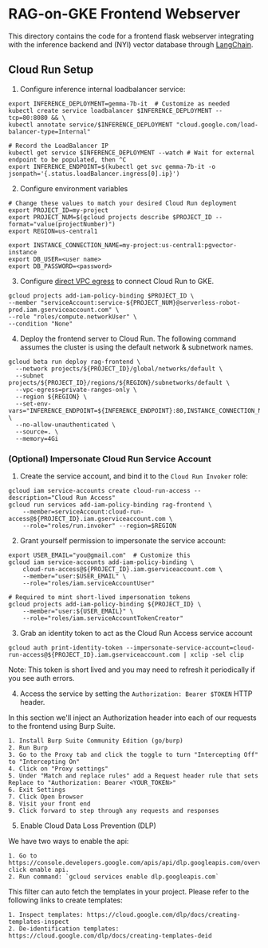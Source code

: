 # RAG-on-GKE Frontend Webserver

This directory contains the code for a frontend flask webserver integrating with the inference
backend and (NYI) vector database through [LangChain](https://python.langchain.com/docs/get_started/introduction).

## Cloud Run Setup

1. Configure inference internal loadbalancer service:
```
export INFERENCE_DEPLOYMENT=gemma-7b-it  # Customize as needed
kubectl create service loadbalancer $INFERENCE_DEPLOYMENT --tcp=80:8080 && \
kubectl annotate service/$INFERENCE_DEPLOYMENT "cloud.google.com/load-balancer-type=Internal"

# Record the LoadBalancer IP
kubectl get service $INFERENCE_DEPLOYMENT --watch # Wait for external endpoint to be populated, then ^C
export INFERENCE_ENDPOINT=$(kubectl get svc gemma-7b-it -o jsonpath='{.status.loadBalancer.ingress[0].ip}')
```

2. Configure environment variables
```
# Change these values to match your desired Cloud Run deployment
export PROJECT_ID=my-project
export PROJECT_NUM=$(gcloud projects describe $PROJECT_ID --format="value(projectNumber)")
export REGION=us-central1

export INSTANCE_CONNECTION_NAME=my-project:us-central1:pgvector-instance
export DB_USER=<user name>
export DB_PASSWORD=<password>
```

3. Configure [direct VPC egress](https://cloud.google.com/run/docs/configuring/shared-vpc-direct-vpc) to connect Cloud Run to GKE.
```
gcloud projects add-iam-policy-binding $PROJECT_ID \
--member "serviceAccount:service-${PROJECT_NUM}@serverless-robot-prod.iam.gserviceaccount.com" \
--role "roles/compute.networkUser" \
--condition "None"
```

4. Deploy the frontend server to Cloud Run. The following command assumes the cluster is using the
   default network & subnetwork names.
```
gcloud beta run deploy rag-frontend \
  --network projects/${PROJECT_ID}/global/networks/default \
  --subnet projects/${PROJECT_ID}/regions/${REGION}/subnetworks/default \
  --vpc-egress=private-ranges-only \
  --region ${REGION} \
  --set-env-vars="INFERENCE_ENDPOINT=${INFERENCE_ENDPOINT}:80,INSTANCE_CONNECTION_NAME=${INSTANCE_CONNECTION_NAME},DB_USER=${DB_USER},DB_PASSWORD=${DB_PASSWORD},PROJECT_ID=projects/${PROJECT_ID}" \
  --no-allow-unauthenticated \
  --source=. \
  --memory=4Gi
```

### (Optional) Impersonate Cloud Run Service Account

1. Create the service account, and bind it to the `Cloud Run Invoker` role:
```
gcloud iam service-accounts create cloud-run-access --description="Cloud Run Access"
gcloud run services add-iam-policy-binding rag-frontend \
    --member=serviceAccount:cloud-run-access@${PROJECT_ID}.iam.gserviceaccount.com \
    --role="roles/run.invoker" --region=$REGION
```

2. Grant yourself permission to impersonate the service account:
```
export USER_EMAIL="you@gmail.com"  # Customize this
gcloud iam service-accounts add-iam-policy-binding \
    cloud-run-access@${PROJECT_ID}.iam.gserviceaccount.com \
    --member="user:$USER_EMAIL" \
    --role="roles/iam.serviceAccountUser"

# Required to mint short-lived impersonation tokens
gcloud projects add-iam-policy-binding ${PROJECT_ID} \
    --member="user:${USER_EMAIL}" \
    --role="roles/iam.serviceAccountTokenCreator"
```

3. Grab an identity token to act as the Cloud Run Access service account
```
gcloud auth print-identity-token --impersonate-service-account=cloud-run-access@${PROJECT_ID}.iam.gserviceaccount.com | xclip -sel clip
```
Note: This token is short lived and you may need to refresh it periodically if you see auth errors.

4. Access the service by setting the `Authorization: Bearer $TOKEN` HTTP header.

In this section we'll inject an Authorization header into each of our requests to the frontend using Burp Suite.

    1. Install Burp Suite Community Edition (go/burp)
    2. Run Burp
    3. Go to the Proxy tab and click the toggle to turn "Intercepting Off" to "Intercepting On"
    4. Click on "Proxy settings"
    5. Under "Match and replace rules" add a Request header rule that sets Replace to "Authorization: Bearer <YOUR_TOKEN>"
    6. Exit Settings
    7. Click Open browser
    8. Visit your front end
    9. Click forward to step through any requests and responses

5. Enable Cloud Data Loss Prevention (DLP)

We have two ways to enable the api:

    1. Go to https://console.developers.google.com/apis/api/dlp.googleapis.com/overview click enable api.
    2. Run command: `gcloud services enable dlp.googleapis.com`

This filter can auto fetch the templates in your project. Please refer to the following links to create templates:

    1. Inspect templates: https://cloud.google.com/dlp/docs/creating-templates-inspect
    2. De-identification templates: https://cloud.google.com/dlp/docs/creating-templates-deid